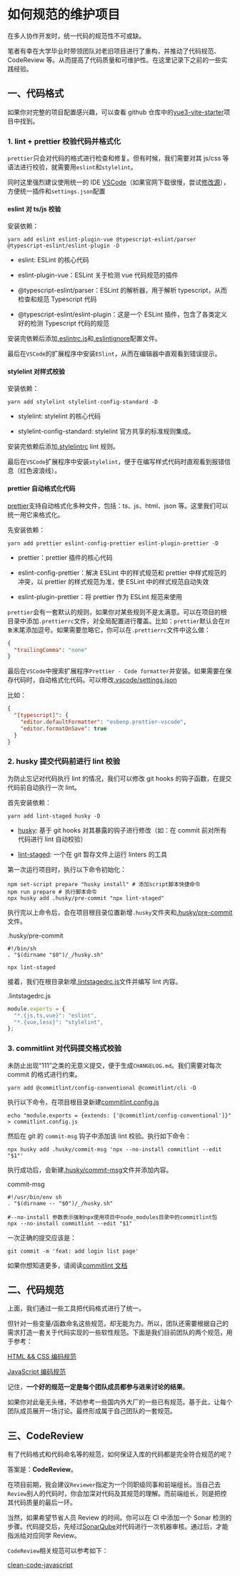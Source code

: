 # 如何规范的维护项目

在多人协作开发时，统一代码的规范性不可或缺。

笔者有幸在大学毕业时带领团队对老旧项目进行了重构，并推动了代码规范、CodeReview 等。从而提高了代码质量和可维护性。在这里记录下之前的一些实践经验。

## 一、代码格式

如果你对完整的项目配置感兴趣，可以查看 github 仓库中的[vue3-vite-starter](https://github.com/kerwin-ly/vue3-pro)项目中找到。

### 1. lint + prettier 校验代码并格式化

`prettier`只会对代码的格式进行检查和修复。但有时候，我们需要对其 js/css 等语法进行校验，就需要用`eslint`和`stylelint`。

同时这里强烈建议使用统一的 IDE [VSCode](https://code.visualstudio.com/)（如果官网下载很慢，尝试[修改源](https://zhuanlan.zhihu.com/p/112215618)），方便统一插件和`settings.json`配置

#### eslint 对 ts/js 校验

安装依赖：

```shell
yarn add eslint eslint-plugin-vue @typescript-eslint/parser @typescript-eslint/eslint-plugin -D
```

- eslint: ESLint 的核心代码

- eslint-plugin-vue：ESLint 关于检测 vue 代码规范的插件

- @typescript-eslint/parser：ESLint 的解析器，用于解析 typescript，从而检查和规范 Typescript 代码

- @typescript-eslint/eslint-plugin：这是一个 ESLint 插件，包含了各类定义好的检测 Typescript 代码的规范

安装完依赖后添加[.eslintrc.js](https://github.com/kerwin-ly/vue3-vite-starter/blob/master/.eslintrc.js)和[.eslintignore](https://github.com/kerwin-ly/vue3-vite-starter/blob/master/.eslintignore)配置文件。

最后在`VSCode`的扩展程序中安装`ESlint`，从而在编辑器中直观看到错误提示。

#### stylelint 对样式校验

安装依赖：

```shell
yarn add stylelint stylelint-config-standard -D
```

- stylelint: stylelint 的核心代码

- stylelint-config-standard: stylelint 官方共享的标准规则集成。

安装完依赖后添加[.stylelintrc](https://github.com/kerwin-ly/vue3-vite-starter/blob/master/.stylelintrc) lint 规则。

最后在`VSCode`扩展程序中安装`stylelint`，便于在编写样式代码时直观看到报错信息（红色波浪线）。

#### prettier 自动格式化代码

[prettier](https://prettier.io/)支持自动格式化多种文件，包括：ts、js、html、json 等。这里我们可以统一用它来格式化。

先安装依赖：

```shell
yarn add prettier eslint-config-prettier eslint-plugin-prettier -D
```

- prettier：prettier 插件的核心代码

- eslint-config-prettier：解决 ESLint 中的样式规范和 prettier 中样式规范的冲突，以 prettier 的样式规范为准，使 ESLint 中的样式规范自动失效

- eslint-plugin-prettier：将 prettier 作为 ESLint 规范来使用

`prettier`会有一套默认的规则，如果你对某些规则不是太满意。可以在项目的根目录中添加`.prettierrc`文件，对全局配置进行覆盖。比如：`prettier`默认会在`对象`末尾添加逗号。如果需要忽略它，你可以在`.prettierrc`文件中这么做：

```json
{
  "trailingComma": "none"
}
```

最后在`VSCode`中搜索扩展程序`Prettier - Code formatter`并安装。如果需要在保存代码时，自动格式化代码。可以修改[.vscode/settings.json](https://github.com/kerwin-ly/vue3-vite-starter/blob/master/.vscode/settings.json)

比如：

```json
{
  "[typescript]": {
    "editor.defaultFormatter": "esbenp.prettier-vscode",
    "editor.formatOnSave": true
  }
}
```

### 2. husky 提交代码前进行 lint 校验

为防止忘记对代码执行 lint 的情况，我们可以修改 git hooks 的钩子函数，在提交代码前自动执行一次 lint。

首先安装依赖：

```shell
yarn add lint-staged husky -D
```

- [husky](https://github.com/typicode/husky): 基于 git hooks 对其暴露的钩子进行修改（如：在 commit 前对所有代码进行 lint 自动校验）

- [lint-staged](https://github.com/okonet/lint-staged): 一个在 git 暂存文件上运行 linters 的工具

第一次运行项目时，执行以下命令初始化：

```shell
npm set-script prepare "husky install" # 添加script脚本快捷命令
npm run prepare # 执行脚本命令
npx husky add .husky/pre-commit "npx lint-staged"
```

执行完以上命令后，会在项目根目录位置新增`.husky`文件夹和[.husky/pre-commit](https://github.com/kerwin-ly/vue3-vite-starter/blob/master/.husky/pre-commit)文件。

.husky/pre-commit

```shell
#!/bin/sh
. "$(dirname "$0")/_/husky.sh"

npx lint-staged
```

接着，我们在根目录新增[.lintstagedrc.js](https://github.com/kerwin-ly/vue3-vite-starter/blob/master/.lintstagedrc.js)文件并编写 lint 内容。

.lintstagedrc.js

```js
module.exports = {
  "*.{js,ts,vue}": "eslint",
  "*.{vue,less}": "stylelint",
};
```

### 3. commitlint 对代码提交格式校验

未防止出现“111”之类的无意义提交，便于生成`CHANGELOG.md`。我们需要对每次 commit 的格式进行约束。

```shell
yarn add @commitlint/config-conventional @commitlint/cli -D
```

执行以下命令，在项目根目录新建[commitlint.config.js](https://github.com/kerwin-ly/vue3-vite-starter/blob/master/commitlint.config.js)

```shell
echo "module.exports = {extends: ['@commitlint/config-conventional']}" > commitlint.config.js
```

然后在 git 的 `commit-msg` 钩子中添加该 lint 校验。执行如下命令：

```shell
npx husky add .husky/commit-msg 'npx --no-install commitlint --edit "$1"'
```

执行成功后，会新建[.husky/commit-msg](https://github.com/kerwin-ly/vue3-vite-starter/blob/master/.husky/commit-msg)文件并添加内容。

commit-msg

```shell
#!/usr/bin/env sh
. "$(dirname -- "$0")/_/husky.sh"

#--no-install 参数表示强制npx使用项目中node_modules目录中的commitlint包
npx --no-install commitlint --edit "$1"
```

一次正确的提交应该是：

```shell
git commit -m 'feat: add login list page'
```

如果你想知道更多，请阅读[commitlint 文档](https://github.com/conventional-changelog/commitlint#config)

## 二、代码规范

上面，我们通过一些工具把代码格式进行了统一。

但针对一些变量/函数命名这些规范，却无能为力。所以，团队还需要根据自己的需求打造一套关于代码实现的一些软性规范。下面是我们目前团队的两个规范，用于参考：

[HTML && CSS 编码规范](https://github.com/kerwin1/Blog/blob/master/design/HTML%20%26%26%20CSS%E7%BC%96%E7%A0%81%E8%A7%84%E8%8C%83.md)

[JavaScript 编码规范](https://github.com/kerwin1/Blog/blob/master/design/JavaScript%E7%BC%96%E7%A0%81%E8%A7%84%E8%8C%83.md)

记住，**一个好的规范一定是每个团队成员都参与进来讨论的结果**。

如果你对此毫无头绪，不妨参考一些国内外大厂的一些已有规范。基于此，让每个团队成员展开一场讨论。最终形成属于自己团队的一套规范。

## 三、CodeReview

有了代码格式和代码命名等的规范，如何保证入库的代码都是完全符合规范的呢？

答案是：**CodeReview**。

在项目前期，我会建议`Reviewer`指定为一个同职级同事和前端组长。当自己去`Review`别人的代码时，你会加深对代码及其规范的理解。而前端组长，则是把控其代码质量的最后一环。

当然，如果希望节省人员 Review 的时间。你可以在 CI 中添加一个 Sonar 检测的步骤。代码提交后，先经过[SonarQube](https://www.sonarqube.org/)对代码进行一次机器审核。通过后，才能指派给对应同学 Review。

`CodeReview`相关规范可以参考如下：

[clean-code-javascript](https://github.com/ryanmcdermott/clean-code-javascript)
